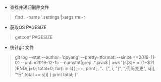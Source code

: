 * 查找并递归删除文件
> find . -name '.settings'|xargs rm -r
* 获取OS PAGESIZE
> getconf PAGESIZE
* 统计git 文件
> git log --stat --author='qpyang' --pretty=tformat: --since ==2019-11-01 --until=2019-12-15 --numstat|grep .*.java$ | awk '{s[$3] += ($1+$2) }END{ j=0; total=0; for(i in s){ j++; print j, "、[", i, "]", ",代码变更", s[i], "行";total += s[i] }  print total; }'
